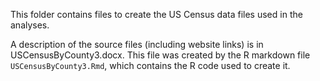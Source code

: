 This folder contains files to create the US Census data files used in the analyses. 

A description of the source files (including website links) is in USCensusByCounty3.docx. This file was created by the R markdown file `USCensusByCounty3.Rmd`, which contains the R code used to create it. 
